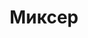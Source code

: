 ---
id: '25'
title: Миксер 
description: Залог 2000 рублей
price: '350'
order: 25
default_thumbnail_image: images/mikser_sm.jpg
default_original_image: images/mikser.jpg
category: content/category/03beton.md
featured: true
layout: product
---